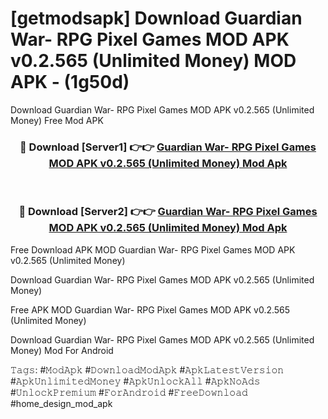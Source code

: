 # [getmodsapk] Download Guardian War- RPG Pixel Games MOD APK v0.2.565 (Unlimited Money) MOD APK - (1g50d)
Download Guardian War- RPG Pixel Games MOD APK v0.2.565 (Unlimited Money) Free Mod APK

<div align="center">
<h3>🔴 Download [Server1] 👉👉 <a href="https://apk-comot.site?title=Guardian_War-_RPG_Pixel_Games_MOD_APK_v0.2.565_(Unlimited_Money)">Guardian War- RPG Pixel Games MOD APK v0.2.565 (Unlimited Money) Mod Apk</a></h3><br>

<h3>🔴 Download [Server2] 👉👉 <a href="https://apk-comot.site?title=Guardian_War-_RPG_Pixel_Games_MOD_APK_v0.2.565_(Unlimited_Money)">Guardian War- RPG Pixel Games MOD APK v0.2.565 (Unlimited Money) Mod Apk</a></h3>
</div>


Free Download APK MOD Guardian War- RPG Pixel Games MOD APK v0.2.565 (Unlimited Money)

Download Guardian War- RPG Pixel Games MOD APK v0.2.565 (Unlimited Money) 

Free APK MOD Guardian War- RPG Pixel Games MOD APK v0.2.565 (Unlimited Money) 

Download Guardian War- RPG Pixel Games MOD APK v0.2.565 (Unlimited Money) Mod For Android

𝚃𝚊𝚐𝚜: #𝙼𝚘𝚍𝙰𝚙𝚔 #𝙳𝚘𝚠𝚗𝚕𝚘𝚊𝚍𝙼𝚘𝚍𝙰𝚙𝚔 #𝙰𝚙𝚔𝙻𝚊𝚝𝚎𝚜𝚝𝚅𝚎𝚛𝚜𝚒𝚘𝚗 #𝙰𝚙𝚔𝚄𝚗𝚕𝚒𝚖𝚒𝚝𝚎𝚍𝙼𝚘𝚗𝚎𝚢 #𝙰𝚙𝚔𝚄𝚗𝚕𝚘𝚌𝚔𝙰𝚕𝚕 #𝙰𝚙𝚔𝙽𝚘𝙰𝚍𝚜 #𝚄𝚗𝚕𝚘𝚌𝚔𝙿𝚛𝚎𝚖𝚒𝚞𝚖 #𝙵𝚘𝚛𝙰𝚗𝚍𝚛𝚘𝚒𝚍 #𝙵𝚛𝚎𝚎𝙳𝚘𝚠𝚗𝚕𝚘𝚊𝚍 #home_design_mod_apk